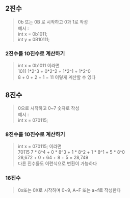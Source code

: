 ## 2진수
> 0b 또는 0B 로 시작하고 0과 1로 작성  
> 예시 :  
> int x = 0b1011;  
> int y = 0B10111;
### 2진수를 10진수로 계산하기
> int x = 0b1011 이라면  
> 1011
> 1\*2^3 + 0\*2^2 + 1\*2^1 + 1\*2^0  
> 8 + 0 + 2 + 1 = 11 이렇게 계산할 수 있다

## 8진수
> 0으로 시작하고 0~7 숫자로 작성  
> 예시 :  
> int x = 070115;  

### 8진수를 10진수로 계산하기
> int x = 070115;  이라면  
> 70115
> 7 \* 8^4 + 0 \* 8^3 + 1 \* 8^2 + 1 \* 8^1 + 5 \* 8^0  
> 28,672 + 0 + 64 + 8 + 5 = 28,749  
> 다른 진수들도 이런식으로 변환이 가능하다

### 16진수
> 0x또는 0X로 시작하며 0~9, A~F 또는 a~f로 작성한다